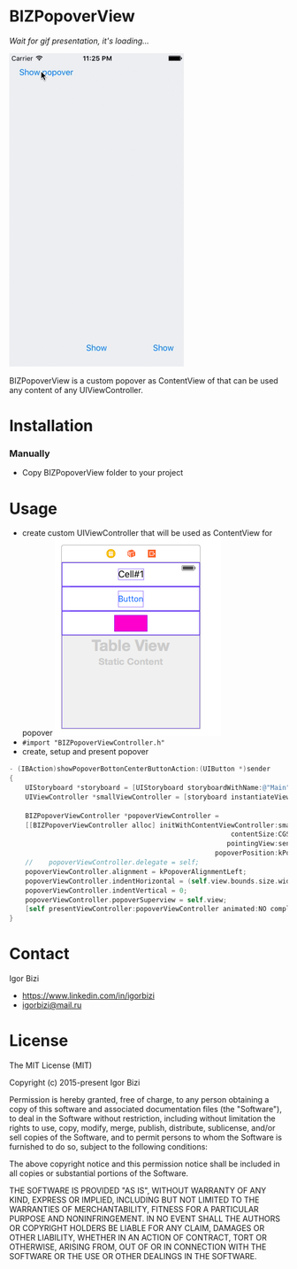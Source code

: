 # BIZPopoverView

*Wait for gif presentation, it's loading...*

![alt tag](https://github.com/bizibizi/BIZPopoverView/blob/master/presentation.gif)


BIZPopoverView is a custom popover as ContentView of that can be used any content of any UIViewController.  


# Installation

### Manually
- Copy BIZPopoverView folder to your project 


# Usage

- create custom UIViewController that will be used as ContentView for popover
![alt tag](https://github.com/bizibizi/BIZPopoverView/blob/master/example1.png)
- ```#import "BIZPopoverViewController.h"``` 
- create, setup and present popover
```objective-c
- (IBAction)showPopoverBottonCenterButtonAction:(UIButton *)sender
{
    UIStoryboard *storyboard = [UIStoryboard storyboardWithName:@"Main" bundle:nil];
    UIViewController *smallViewController = [storyboard instantiateViewControllerWithIdentifier:@"tableViewController"];
    
    BIZPopoverViewController *popoverViewController =
    [[BIZPopoverViewController alloc] initWithContentViewController:smallViewController
                                                        contentSize:CGSizeMake(250, 300)
                                                       pointingView:sender
                                                    popoverPosition:kPopoverPositionTop];
    //    popoverViewController.delegate = self;
    popoverViewController.alignment = kPopoverAlignmentLeft;
    popoverViewController.indentHorizontal = (self.view.bounds.size.width - 250)/2;
    popoverViewController.indentVertical = 0;
    popoverViewController.popoverSuperview = self.view;
    [self presentViewController:popoverViewController animated:NO completion:nil];
}
```


# Contact

Igor Bizi
- https://www.linkedin.com/in/igorbizi
- igorbizi@mail.ru


# License
 
The MIT License (MIT)

Copyright (c) 2015-present Igor Bizi

Permission is hereby granted, free of charge, to any person obtaining a copy of this software and associated documentation files (the "Software"), to deal in the Software without restriction, including without limitation the rights to use, copy, modify, merge, publish, distribute, sublicense, and/or sell copies of the Software, and to permit persons to whom the Software is furnished to do so, subject to the following conditions:

The above copyright notice and this permission notice shall be included in all copies or substantial portions of the Software.

THE SOFTWARE IS PROVIDED "AS IS", WITHOUT WARRANTY OF ANY KIND, EXPRESS OR IMPLIED, INCLUDING BUT NOT LIMITED TO THE WARRANTIES OF MERCHANTABILITY, FITNESS FOR A PARTICULAR PURPOSE AND NONINFRINGEMENT. IN NO EVENT SHALL THE AUTHORS OR COPYRIGHT HOLDERS BE LIABLE FOR ANY CLAIM, DAMAGES OR OTHER LIABILITY, WHETHER IN AN ACTION OF CONTRACT, TORT OR OTHERWISE, ARISING FROM, OUT OF OR IN CONNECTION WITH THE SOFTWARE OR THE USE OR OTHER DEALINGS IN THE SOFTWARE.
 
